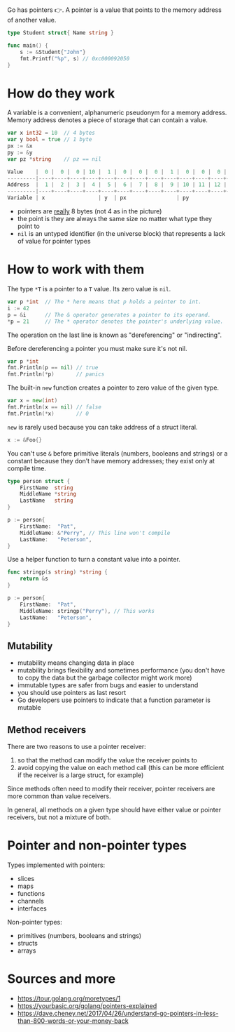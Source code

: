 Go has pointers 👉. A pointer is a value that points to the memory address of another value.

```go
type Student struct{ Name string }

func main() {
	s := &Student{"John"}
	fmt.Printf("%p", s) // 0xc000092050
}
```

# How do they work

A variable is a convenient, alphanumeric pseudonym for a memory address. Memory address denotes a piece of storage that can contain a value.

```go
var x int32 = 10  // 4 bytes
var y bool = true // 1 byte
px := &x
py := &y
var pz *string    // pz == nil

Value    |  0 |  0 |  0 | 10 |  1 |  0 |  0 |  0 |  1 |  0 |  0 |  0 |  5 |  0 |  0 |  0 |  0 |
---------|----+----+----+----+----+----+----+----+----+----+----+----+----+----+----+----+----+
Address  |  1 |  2 |  3 |  4 |  5 |  6 |  7 |  8 |  9 | 10 | 11 | 12 | 13 | 14 | 15 | 16 | 17 |
---------|----+----+----+----+----+----+----+----+----+----+----+----+----+----+----+----+----+
Variable | x                 | y  | px                | py                | pz                |
```

* pointers are [really](https://go.dev/play/p/qXEsFl0XO5K) 8 bytes (not 4 as in the picture)
* the point is they are always the same size no matter what type they point to
* `nil` is an untyped identifier (in the universe block) that represents a lack of value for pointer types

# How to work with them

The type `*T` is a pointer to a `T` value. Its zero value is `nil`.

```go
var p *int  // The * here means that p holds a pointer to int.
i := 42
p = &i      // The & operator generates a pointer to its operand.
*p = 21     // The * operator denotes the pointer's underlying value.
```

The operation on the last line is known as "dereferencing" or "indirecting".

Before dereferencing a pointer you must make sure it's not nil.

```go
var p *int
fmt.Println(p == nil) // true
fmt.Println(*p)       // panics
```

The built-in `new` function creates a pointer to zero value of the given type.

```go
var x = new(int)
fmt.Println(x == nil) // false
fmt.Println(*x)       // 0
```

`new` is rarely used because you can take address of a struct literal.

```go
x := &Foo{}
```

You can't use `&` before primitive literals (numbers, booleans and strings) or a constant
because they don’t have memory addresses; they exist only at compile time.

```go
type person struct {
    FirstName  string
    MiddleName *string
    LastName   string
}

p := person{
    FirstName:  "Pat",
    MiddleName: &"Perry", // This line won't compile
    LastName:   "Peterson",
}
```

Use a helper function to turn a constant value into a pointer.

```go
func stringp(s string) *string {
    return &s
}

p := person{
    FirstName:  "Pat",
    MiddleName: stringp("Perry"), // This works
    LastName:   "Peterson",
}
```

## Mutability

* mutability means changing data in place
* mutability brings flexibility and sometimes performance (you don't have to copy the data but the garbage collector might work more)
* immutable types are safer from bugs and easier to understand
* you should use pointers as last resort
* Go developers use pointers to indicate that a function parameter is mutable

## Method receivers

There are two reasons to use a pointer receiver:

1. so that the method can modify the value the receiver points to
2. avoid copying the value on each method call (this can be more efficient if the receiver is a large struct, for example)

Since methods often need to modify their receiver, pointer receivers are more common than value receivers.

In general, all methods on a given type should have either value or pointer receivers, but not a mixture of both.

# Pointer and non-pointer types

Types implemented with pointers:

* slices
* maps
* functions
* channels
* interfaces

Non-pointer types:

* primitives (numbers, booleans and strings)
* structs
* arrays

# Sources and more

* https://tour.golang.org/moretypes/1
* https://yourbasic.org/golang/pointers-explained
* https://dave.cheney.net/2017/04/26/understand-go-pointers-in-less-than-800-words-or-your-money-back
